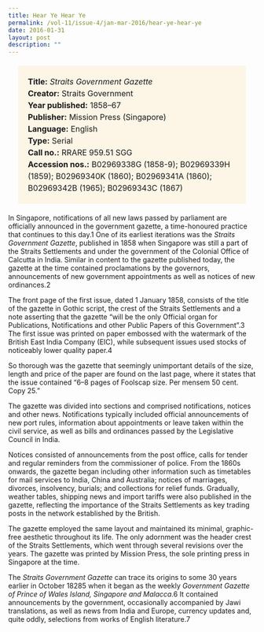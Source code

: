 ```yaml
---
title: Hear Ye Hear Ye
permalink: /vol-11/issue-4/jan-mar-2016/hear-ye-hear-ye
date: 2016-01-31
layout: post
description: ""
---
```

<span style="background-colour: #fdf5e6; padding: 20px; margin: 20px; background:#fdf5e6; display:block; font-size:1rem; line-height:1.5rem;"> 
	<b>Title:</b> <i>Straits Government Gazette</i><br>
<b>Creator:</b> Straits Government<br>
<b>Year published:</b> 1858–67<br>
<b>Publisher:</b> Mission Press (Singapore)<br>
<b>Language:</b> English<br>
<b>Type:</b> Serial<br>
<b>Call no.:</b> RRARE 959.51 SGG<br>
<b>Accession nos.:</b> B02969338G (1858-9); 
B02969339H (1859); B02969340K (1860); 
B02969341A (1860); B02969342B (1965); 
B02969343C (1867)
</span>

In Singapore, notifications of all new laws passed by parliament are officially announced in the government gazette, a time-honoured practice that continues to this day.1 One of its earliest iterations was the *Straits Government Gazette*, published in 1858 when Singapore was still a part of the Straits Settlements and under the government of the Colonial Office of Calcutta in India. Similar in content to the gazette published today, the gazette at the time contained proclamations by the governors, announcements of new government appointments as well as notices of new ordinances.2

The front page of the first issue, dated 1 January 1858, consists of the title of the gazette in Gothic script, the crest of the 
Straits Settlements and a note asserting that the gazette “will be the only Official organ for Publications, Notifications and other Public Papers of this Government”.3 The first issue was printed on paper embossed with the watermark of the British East India 
Company (EIC), while subsequent issues used stocks of noticeably lower quality paper.4

So thorough was the gazette that seemingly unimportant details of the size, length and price of the paper are found on the last page, where it states that the issue contained “6–8 pages of Foolscap size. Per mensem 50 cent. Copy 25.”

The gazette was divided into sections and comprised notifications, notices and other news. Notifications typically included official announcements of new port rules, information about appointments or leave taken within the civil service, as well as bills and ordinances passed by the Legislative Council in India.

Notices consisted of announcements from the post office, calls for tender and regular reminders from the commissioner of police. From the 1860s onwards, the gazette began including other information such as timetables for mail services to India, China and Australia; notices of marriages, divorces, insolvency, burials; 
and collections for relief funds. Gradually, weather tables, shipping news and import tariffs were also published in the gazette, reflecting the importance of the Straits Settlements as key trading posts in the network established by the British.

The gazette employed the same layout and maintained its minimal, graphic-free aesthetic throughout its life. The only adornment was the header crest of the Straits Settlements, which went through several revisions over the years. The gazette was 
printed by Mission Press, the sole printing press in Singapore at the time.

The *Straits Government Gazette* can trace its origins to some 30 years earlier in October 18285 when it began as the weekly *Government Gazette of Prince of Wales Island, Singapore and Malacca*.6 It contained announcements by the government, occasionally accompanied by Jawi translations, as well as news from India and Europe, currency updates and, quite oddly, selections from works of English literature.7